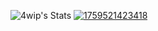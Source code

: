 ![4wip's Stats](https://github-readme-stats.vercel.app/api?username=4wip&theme=dark&show_icons=true&hide_border=true&count_private=true)
<a href="https://ibb.co/Cs2TtWvL"><img src="https://i.ibb.co/bRJ837Lt/1759521423418.png" alt="1759521423418" border="0"></a>

